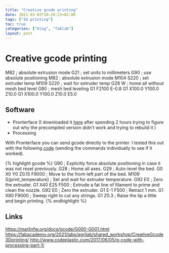 ```yaml
---
title: "Creative gcode printing"
date: 2021-03-02T10:20:23+02:00
tags: ["3d printing"]
toc: true
categories: ["blog", "fablab"]
layout: post
---
```


# Creative gcode printing

M82 ; absolute extrusion mode
G21 ; set units to millimeters
G90 ; use absolute positioning
M82 ; absolute extrusion mode
M104 S220 ; set extruder temp
M109 S220 ; wait for extruder temp
G28 W ; home all without mesh bed level
G80 ; mesh bed leveling
G1 F2100 E-0.8
G1 X100.0 Y100.0 Z10.0
G1 X100.0 Y100.0 Z10.0 E5.0

## Software
- Pronterface (I downloaded it [here](https://kliment.kapsi.fi/printrun/) after spending 2 hours trying to figure out why the precompiled version didn't work and trying to rebuild it )
- Processing

With Pronterface you can send gcode directly to the printer. I tested this out with the following [code](https://gist.github.com/celly/c4ea2ebc2957059c138e) (sending the commands individually to see if it worked).

{% highlight gcode %}
G90                         ; Explicitly force absolute positioning in case it was not reset previously.
G28                         ; Home all axes.
G29                         ; Auto-level the bed.
G0 X0 Y0 Z0.15 F9000        ; Move to the front-left part of the bed.
M109 S{print_temperature}   ; Set and wait for extruder temperature.
G92 E0                      ; Zero the extruder.
G1 X40 E25 F500             ; Extrude a fat line of filament to prime and clean the nozzle.
G92 E0                      ; Zero the extruder.
G1 E-1 F500                 ; Retract 1 mm.
G1 X80 F9000                ; Sweep right to cut any strings.
G1 Z0.3                     ; Raise the tip a little and begin printing.
{% endhighlight %}

## Links
<https://marlinfw.org/docs/gcode/G000-G001.html>
<https://fabacademy.org/2021/labs/agrilab/shared_workshop/CreativeGcode3Dprinting/>
<http://www.codeplastic.com/2017/06/05/g-code-with-processing-part-1/>